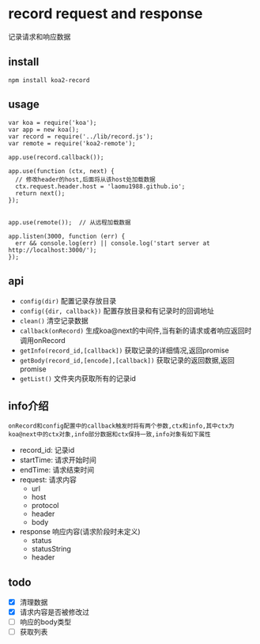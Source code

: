 # record request and response
记录请求和响应数据

## install
```
npm install koa2-record
```

## usage
```
var koa = require('koa');
var app = new koa();
var record = require('../lib/record.js');
var remote = require('koa2-remote');

app.use(record.callback());

app.use(function (ctx, next) {
  // 修改header的host,后面将从该host处加载数据 
  ctx.request.header.host = 'laomu1988.github.io';
  return next();
});


app.use(remote());  // 从远程加载数据

app.listen(3000, function (err) {
  err && console.log(err) || console.log('start server at http://localhost:3000/');
});

```



## api
* `config(dir)`  配置记录存放目录
* `config({dir, callback})` 配置存放目录和有记录时的回调地址
* `clean()`      清空记录数据
* `callback(onRecord)` 生成koa@next的中间件,当有新的请求或者响应返回时调用onRecord
* `getInfo(record_id,[callback])` 获取记录的详细情况,返回promise 
* `getBody(record_id,[encode],[callback])` 获取记录的返回数据,返回promise 
* `getList()`    文件夹内获取所有的记录id

## info介绍
    onRecord和config配置中的callback触发时将有两个参数,ctx和info,其中ctx为koa@next中的ctx对象,info部分数据和ctx保持一致,info对象有如下属性
    
- record_id: 记录id
- startTime: 请求开始时间
- endTime: 请求结束时间
- request: 请求内容
    - url
    - host
    - protocol
    - header
    - body
- response  响应内容(请求阶段时未定义)
    - status
    - statusString
    - header

## todo
* [x] 清理数据
* [x] 请求内容是否被修改过
* [ ] 响应的body类型
* [ ] 获取列表
